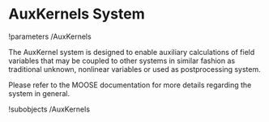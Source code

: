# AuxKernels System
!parameters /AuxKernels

The AuxKernel system is designed to enable auxiliary calculations of field variables
that may be coupled to other systems in similar fashion as traditional unknown, nonlinear
variables or used as postprocessing system.

Please refer to the MOOSE documentation for more details regarding the system in general.

!subobjects /AuxKernels
